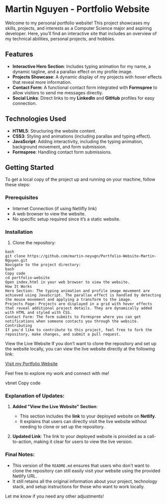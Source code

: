 # Martin Nguyen - Portfolio Website

Welcome to my personal portfolio website! This project showcases my skills, projects, and interests as a Computer Science major and aspiring developer. Here, you’ll find an interactive site that includes an overview of my technical abilities, personal projects, and hobbies.

## Features
- **Interactive Hero Section**: Includes typing animation for my name, a dynamic tagline, and a parallax effect on my profile image.
- **Projects Showcase**: A dynamic display of my projects with hover effects that reveal more information.
- **Contact Form**: A functional contact form integrated with **Formspree** to allow visitors to send me messages directly.
- **Social Links**: Direct links to my **LinkedIn** and **GitHub** profiles for easy connection.

## Technologies Used
- **HTML5**: Structuring the website content.
- **CSS3**: Styling and animations (including parallax and typing effect).
- **JavaScript**: Adding interactivity, including the typing animation, background movement, and form submission.
- **Formspree**: Handling contact form submissions.

## Getting Started

To get a local copy of the project up and running on your machine, follow these steps:

### Prerequisites
- Internet Connection (if using Netlifly link)
- A web browser to view the website.
- No specific setup required since it’s a static website.

### Installation

1. Clone the repository:
```
bash
git clone https://github.com/martin-neyugn/Portfolio-Website-Martin-Nguyen.git
Navigate to the project directory:
bash
Copy code
cd portfolio-website
Open index.html in your web browser to view the website.
How It Works
Hero Section: The typing animation and profile image movement are achieved using JavaScript. The parallax effect is handled by detecting the mouse movement and applying a transform to the image.
Projects Page: Projects are displayed in a grid with hover effects that reveal additional project details. They are dynamically added with HTML and styled with CSS.
Contact Form: The form submits to Formspree where you can get notifications when someone contacts you through the website.
Contributing
If you'd like to contribute to this project, feel free to fork the repository, make changes, and submit a pull request.
```

View the Live Website
If you don’t want to clone the repository and set up the website locally, you can view the live website directly at the following link:

[Visit my Portfolio Website](https://unique-palmier-0a7e5e.netlify.app/)

Feel free to explore my work and connect with me!

vbnet
Copy code

### Explanation of Updates:
1. **Added "View the Live Website" Section**:
   - This section includes the **link** to your deployed website on **Netlify**.
   - It explains that users can directly visit the live website without needing to clone or set up the repository.
   
2. **Updated Link**: The link to your deployed website is provided as a call-to-action, making it clear for users to view the live version.

### Final Notes:
- This version of the `README.md` ensures that users who don't want to clone the repository can still easily visit your website using the provided Netlify URL.
- It still retains all the original information about your project, technology stack, and setup instructions for those who want to work locally.

Let me know if you need any other adjustments!
